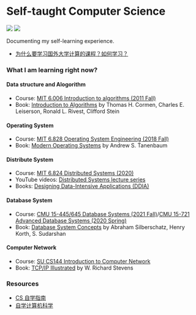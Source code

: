 # Self-taught Computer Science

![](https://img.shields.io/badge/Subscribe-Telegram%20Channel-blue?link=https://t.me/yinghexiaozu&link=https://t.me/yinghexiaozu) ![](https://img.shields.io/twitter/url?label=Twitter&style=social&url=https%3A%2F%2Ftwitter.com%2Fjacksonwuuu)

Documenting my self-learning experience.

-   [为什么要学习国外大学计算的课程？如何学习？](./guide.md)

### What I am learning right now?

#### Data structure and Alogorithm

-   Course: [MIT 6.006 Introduction to algorithms (2011 Fall)](https://ocw.mit.edu/courses/6-006-introduction-to-algorithms-fall-2011/)
-   Book: [Introduction to Algorithms](https://en.wikipedia.org/wiki/Introduction_to_Algorithms) by Thomas H. Cormen, Charles E. Leiserson, Ronald L. Rivest, Clifford Stein

#### Operating System

-   Course: [MIT 6.828 Operating System Engineering (2018 Fall)](https://pdos.csail.mit.edu/6.828/2018/schedule.html)
-   Book: [Modern Operating Systems](https://en.wikipedia.org/wiki/Modern_Operating_Systems) by Andrew S. Tanenbaum

#### Distribute System

-   Course: [MIT 6.824 Distributed Systems (2020)](http://nil.lcs.mit.edu/6.824/2020/schedule.html)
-   YouTube videos: [Distributed Systems lecture series](https://www.youtube.com/playlist?list=PLeKd45zvjcDFUEv_ohr_HdUFe97RItdiB)
-   Books: [Designing Data-Intensive Applications (DDIA)](https://www.amazon.com/Designing-Data-Intensive-Applications-Reliable-Maintainable/dp/1449373321)

#### Database System

-   Course: [CMU 15-445/645 Database Systems (2021 Fall)](https://15445.courses.cs.cmu.edu/fall2021/schedule.html)/[CMU 15-721 Advanced Database Systems (2020 Spring)](https://15721.courses.cs.cmu.edu/spring2020/schedule.html)
-   Book: [Database System Concepts](https://db-book.com) by Abraham Silberschatz, Henry Korth, S. Sudarshan

#### Computer Network

-   Course: [SU CS144 Introduction to Computer Network](https://cs144.github.io/)
-   Book: [TCP/IP Illustrated](https://en.wikipedia.org/wiki/TCP/IP_Illustrated) by W. Richard Stevens

### Resources

-   [CS 自学指南](https://csdiy.wiki/)
-   [自学计算机科学](https://github.com/izackwu/TeachYourselfCS-CN/blob/master/TeachYourselfCS-CN.md)
